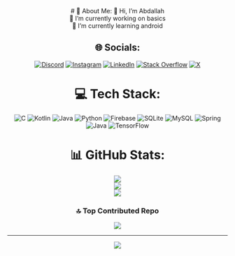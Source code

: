 <div align="center">
# 💫 About Me:
👋 Hi, I’m Abdallah <br> 🔭 I’m currently working on basics <br>🌱 I’m currently learning android<br>


## 🌐 Socials:
[![Discord](https://img.shields.io/badge/Discord-%237289DA.svg?logo=discord&logoColor=white)](https://discord.gg/berlin4399) [![Instagram](https://img.shields.io/badge/Instagram-%23E4405F.svg?logo=Instagram&logoColor=white)](https://instagram.com/berlinx03) [![LinkedIn](https://img.shields.io/badge/LinkedIn-%230077B5.svg?logo=linkedin&logoColor=white)](https://linkedin.com/in/https://www.linkedin.com/in/abdallah-mahmoud-493766224/) [![Stack Overflow](https://img.shields.io/badge/-Stackoverflow-FE7A16?logo=stack-overflow&logoColor=white)](https://stackoverflow.com/users/24171886/abdallah) [![X](https://img.shields.io/badge/X-black.svg?logo=X&logoColor=white)](https://x.com/BERLINx03) 

# 💻 Tech Stack:
![C](https://img.shields.io/badge/c-%2300599C.svg?style=for-the-badge&logo=c&logoColor=white) ![Kotlin](https://img.shields.io/badge/kotlin-%237F52FF.svg?style=for-the-badge&logo=kotlin&logoColor=white) ![Java](https://img.shields.io/badge/java-%23ED8B00.svg?style=for-the-badge&logo=openjdk&logoColor=white) ![Python](https://img.shields.io/badge/python-3670A0?style=for-the-badge&logo=python&logoColor=ffdd54) ![Firebase](https://img.shields.io/badge/firebase-%23039BE5.svg?style=for-the-badge&logo=firebase) ![SQLite](https://img.shields.io/badge/sqlite-%2307405e.svg?style=for-the-badge&logo=sqlite&logoColor=white) ![MySQL](https://img.shields.io/badge/mysql-4479A1.svg?style=for-the-badge&logo=mysql&logoColor=white) ![Spring](https://img.shields.io/badge/spring-%236DB33F.svg?style=for-the-badge&logo=spring&logoColor=white) ![Java](https://img.shields.io/badge/java-%23ED8B00.svg?style=for-the-badge&logo=openjdk&logoColor=white) ![TensorFlow](https://img.shields.io/badge/TensorFlow-%23FF6F00.svg?style=for-the-badge&logo=TensorFlow&logoColor=white)
# 📊 GitHub Stats:
![](https://github-readme-stats.vercel.app/api?username=BERLINx03&theme=dark&hide_border=false&include_all_commits=false&count_private=true)<br/>
![](https://github-readme-streak-stats.herokuapp.com/?user=BERLINx03&theme=dark&hide_border=false)<br/>
![](https://github-readme-stats.vercel.app/api/top-langs/?username=BERLINx03&theme=dark&hide_border=false&include_all_commits=false&count_private=true&layout=compact)

### 🔝 Top Contributed Repo
![](https://github-contributor-stats.vercel.app/api?username=BERLINx03&limit=5&theme=dark&combine_all_yearly_contributions=true)

---
[![](https://visitcount.itsvg.in/api?id=BERLINx03&icon=3&color=0)](https://visitcount.itsvg.in)
